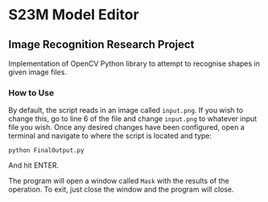 # S23M Model Editor

## Image Recognition Research Project
Implementation of OpenCV Python library to attempt to recognise shapes in given image files.

### How to Use
By default, the script reads in an image called `input.png`. If you wish to change this, go to line 6 of the file and change `input.png` to whatever input file you wish. Once any desired changes have been configured, open a terminal and navigate to where the script is located and type:

`python FinalOutput.py`

And hit ENTER.

The program will open a window called `Mask` with the results of the operation. To exit, just close the window and the program will close.
